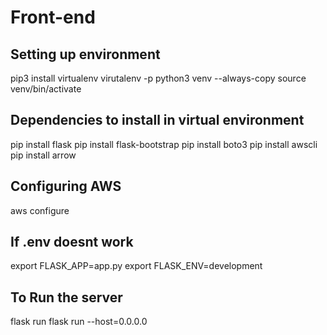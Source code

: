 # Front-end
## Setting up environment
pip3 install virtualenv
virutalenv -p python3 venv --always-copy
source venv/bin/activate

## Dependencies to install in virtual environment
pip install flask
pip install flask-bootstrap
pip install boto3
pip install awscli
pip install arrow

## Configuring AWS
aws configure

## If .env doesnt work
export FLASK_APP=app.py
export FLASK_ENV=development

## To Run the server
flask run
flask run --host=0.0.0.0